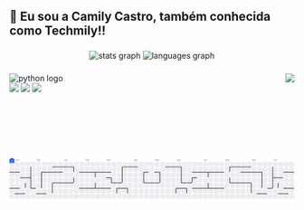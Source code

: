 <h2 align="left">🌸 Eu sou a Camily Castro, também conhecida como Techmily!!</h2>

###

<div align="center">
  <img src="https://github-readme-stats.vercel.app/api?username=Camilycastro-dev&hide_title=false&hide_rank=false&show_icons=true&include_all_commits=true&count_private=true&disable_animations=false&theme=radical&locale=pt-br&hide_border=false&order=1" height="150" alt="stats graph"  />
  <img src="https://github-readme-stats.vercel.app/api/top-langs?username=Camilycastro-dev&locale=pt-br&hide_title=false&layout=compact&card_width=320&langs_count=5&theme=radical&hide_border=false&order=2" height="150" alt="languages graph"  />
</div>

###

###

<img align="right" height="150" src="https://i.pinimg.com/originals/82/af/01/82af016a4f42cc0b99c8ef3992be80f8.gif"  />

###

<div align="left">
  
  <img src="https://cdn.jsdelivr.net/gh/devicons/devicon/icons/python/python-original.svg" height="30" alt="python logo"  />
  <img width="12" />
  </div>

<div> 
  <a href="https://www.instagram.com/mily_a15/" target="_blank"><img src="https://img.shields.io/badge/-Instagram-%23E4405F?style=for-the-badge&logo=instagram&logoColor=white" target="_blank"></a> 
  <a href = "mailto:camilycastroengsoft@gmail.com"><img src="https://img.shields.io/badge/-Gmail-%23333?style=for-the-badge&logo=gmail&logoColor=white" target="_blank"></a>
  <a href="https://www.linkedin.com/in/camily-castro-587864294/" target="_blank"><img src="https://img.shields.io/badge/-LinkedIn-%230077B5?style=for-the-badge&logo=linkedin&logoColor=white" target="_blank"></a> 
  
</div>


###
<picture>
  <source media="(prefers-color-scheme: dark)" srcset="https://raw.githubusercontent.com/Camilycastro-dev/Camilycastro-dev/output/pacman-contribution-graph-dark.svg">
  <source media="(prefers-color-scheme: light)" srcset="https://raw.githubusercontent.com/Camilycastro-dev/Camilycastro-dev/output/pacman-contribution-graph.svg">
  <img alt="pacman contribution graph" src="https://raw.githubusercontent.com/Camilycastro-dev/Camilycastro-dev/output/pacman-contribution-graph.svg">
</picture>

###

###





